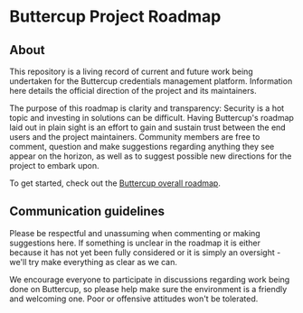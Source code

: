 # Buttercup Project Roadmap

## About
This repository is a living record of current and future work being undertaken for the Buttercup credentials management platform. Information here details the official direction of the project and its maintainers.

The purpose of this roadmap is clarity and transparency: Security is a hot topic and investing in solutions can be difficult. Having Buttercup's roadmap laid out in plain sight is an effort to gain and sustain trust between the end users and the project maintainers. Community members are free to comment, question and make suggestions regarding anything they see appear on the horizon, as well as to suggest possible new directions for the project to embark upon.

To get started, check out the [Buttercup overall roadmap](roadmap/OVERALL.md).

## Communication guidelines
Please be respectful and unassuming when commenting or making suggestions here. If something is unclear in the roadmap it is either because it has not yet been fully considered or it is simply an oversight - we'll try make everything as clear as we can. 

We encourage everyone to participate in discussions regarding work being done on Buttercup, so please help make sure the environment is a friendly and welcoming one. Poor or offensive attitudes won't be tolerated.
